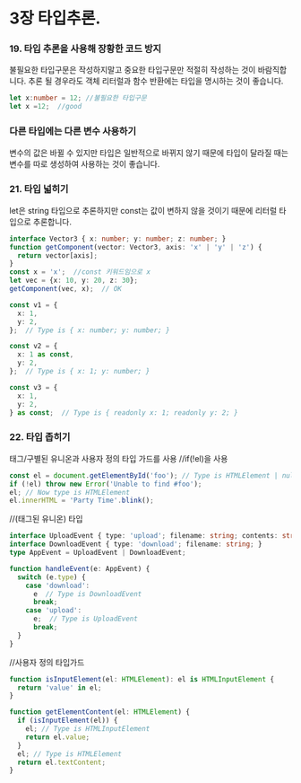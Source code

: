 # 3장 타입추론.
### 19. 타입 추론을 사용해 장황한 코드 방지
불필요한 타입구문은 작성하지말고 중요한 타입구문만 적절히 작성하는 것이 바람직합니다. 추론 될 경우라도 객체 리터럴과 함수 반환에는 타입을 명시하는 것이 좋습니다. 
```ts
let x:number = 12; //불필요한 타입구문
let x =12;  //good
```
###  다른 타입에는 다른 변수 사용하기 
변수의 값은 바뀔 수 있지만 타입은 일반적으로 바뀌지 않기 때문에 타입이 달라질 때는 변수를 따로 생성하여 사용하는 것이 좋습니다. 
### 21. 타입 넓히기 
let은 string 타입으로 추론하지만 const는 값이 변하지 않을 것이기 때문에 리터럴 타입으로 추론합니다.
```ts
interface Vector3 { x: number; y: number; z: number; }
function getComponent(vector: Vector3, axis: 'x' | 'y' | 'z') {
  return vector[axis];
}
const x = 'x';  //const 키워드임으로 x
let vec = {x: 10, y: 20, z: 30};
getComponent(vec, x);  // OK
```
```ts
const v1 = {
  x: 1,
  y: 2,
};  // Type is { x: number; y: number; }

const v2 = {
  x: 1 as const,
  y: 2,
};  // Type is { x: 1; y: number; }

const v3 = {
  x: 1,
  y: 2,
} as const;  // Type is { readonly x: 1; readonly y: 2; }
```
### 22. 타입 좁히기 
태그/구별된 유니온과 사용자 정의 타입 가드를 사용
//if(!el)을 사용
```ts
const el = document.getElementById('foo'); // Type is HTMLElement | null
if (!el) throw new Error('Unable to find #foo');
el; // Now type is HTMLElement
el.innerHTML = 'Party Time'.blink();

```
//(태그된 유니온) 타입 
```ts
interface UploadEvent { type: 'upload'; filename: string; contents: string }
interface DownloadEvent { type: 'download'; filename: string; }
type AppEvent = UploadEvent | DownloadEvent;

function handleEvent(e: AppEvent) {
  switch (e.type) {
    case 'download':
      e  // Type is DownloadEvent
      break;
    case 'upload':
      e;  // Type is UploadEvent
      break;
  }
}

```
//사용자 정의 타입가드
```ts
function isInputElement(el: HTMLElement): el is HTMLInputElement {
  return 'value' in el;
}

function getElementContent(el: HTMLElement) {
  if (isInputElement(el)) {
    el; // Type is HTMLInputElement
    return el.value;
  }
  el; // Type is HTMLElement
  return el.textContent;
}

```
